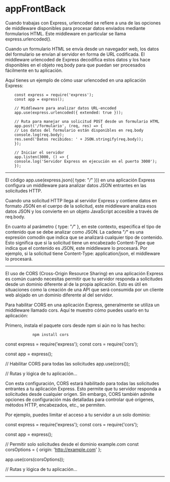 # appFrontBack
Cuando trabajas con Express, urlencoded se refiere a una de las opciones de middleware disponibles para procesar datos enviados mediante formularios HTML. Este middleware en particular se llama express.urlencoded().

Cuando un formulario HTML se envía desde un navegador web, los datos del formulario se envían al servidor en forma de URL codificada. El middleware urlencoded de Express decodifica estos datos y los hace disponibles en el objeto req.body para que puedan ser procesados fácilmente en tu aplicación.

Aquí tienes un ejemplo de cómo usar urlencoded en una aplicación Express:

        const express = require('express');
        const app = express();

        // Middleware para analizar datos URL-encoded
        app.use(express.urlencoded({ extended: true }));

        // Ruta para manejar una solicitud POST desde un formulario HTML
        app.post('/formulario', (req, res) => {
        // Los datos del formulario están disponibles en req.body
        console.log(req.body);
        res.send('Datos recibidos: ' + JSON.stringify(req.body));
        });

        // Iniciar el servidor
        app.listen(3000, () => {
        console.log('Servidor Express en ejecución en el puerto 3000');
        });

-----------------------------------------------------------------------------------------------------------------------------------------------------

El código app.use(express.json({ type: "*/*" })) en una aplicación Express configura un middleware para analizar datos JSON entrantes en las solicitudes HTTP.

Cuando una solicitud HTTP llega al servidor Express y contiene datos en formato JSON en el cuerpo de la solicitud, este middleware analiza esos datos JSON y los convierte en un objeto JavaScript accesible a través de req.body.

En cuanto al parámetro { type: "*/*" }, en este contexto, especifica el tipo de contenido que se debe analizar como JSON. La cadena "*/*" es una expresión comodín que indica que se analizará cualquier tipo de contenido. Esto significa que si la solicitud tiene un encabezado Content-Type que indica que el contenido es JSON, este middleware lo procesará. Por ejemplo, si la solicitud tiene Content-Type: application/json, el middleware lo procesará.

-----------------------------------------------------------------------------------------------------------------------------------------------------


El uso de CORS (Cross-Origin Resource Sharing) en una aplicación Express es común cuando necesitas permitir que tu servidor responda a solicitudes desde un dominio diferente al de la propia aplicación. Esto es útil en situaciones como la creación de una API que será consumida por un cliente web alojado en un dominio diferente al del servidor.

Para habilitar CORS en una aplicación Express, generalmente se utiliza un middleware llamado cors. Aquí te muestro cómo puedes usarlo en tu aplicación:

Primero, instala el paquete cors desde npm si aún no lo has hecho:

                npm install cors

const express = require('express');
const cors = require('cors');

const app = express();

// Habilitar CORS para todas las solicitudes
app.use(cors());

// Rutas y lógica de tu aplicación...


Con esta configuración, CORS estará habilitado para todas las solicitudes entrantes a tu aplicación Express. Esto permite que tu servidor responda a solicitudes desde cualquier origen. Sin embargo, CORS también admite opciones de configuración más detalladas para controlar qué orígenes, métodos HTTP, encabezados, etc., se permiten.

Por ejemplo, puedes limitar el acceso a tu servidor a un solo dominio:

const express = require('express');
const cors = require('cors');

const app = express();

// Permitir solo solicitudes desde el dominio example.com
const corsOptions = {
  origin: 'http://example.com'
};

app.use(cors(corsOptions));

// Rutas y lógica de tu aplicación...


-----------------------------------------------------------------------------------------------------------------------------------------------------
